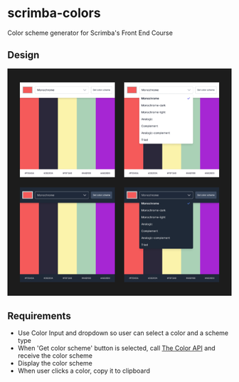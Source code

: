# scrimba-colors
Color scheme generator for Scrimba's Front End Course

## Design
![Color scheme design - color picker input, with columns showing each color from the scheme](design.png)

## Requirements
- Use Color Input and dropdown so user can select a color and a scheme type
- When 'Get color scheme' button is selected, call [The Color API](https://www.thecolorapi.com/docs) and receive the color scheme
- Display the color scheme
- When user clicks a color, copy it to clipboard